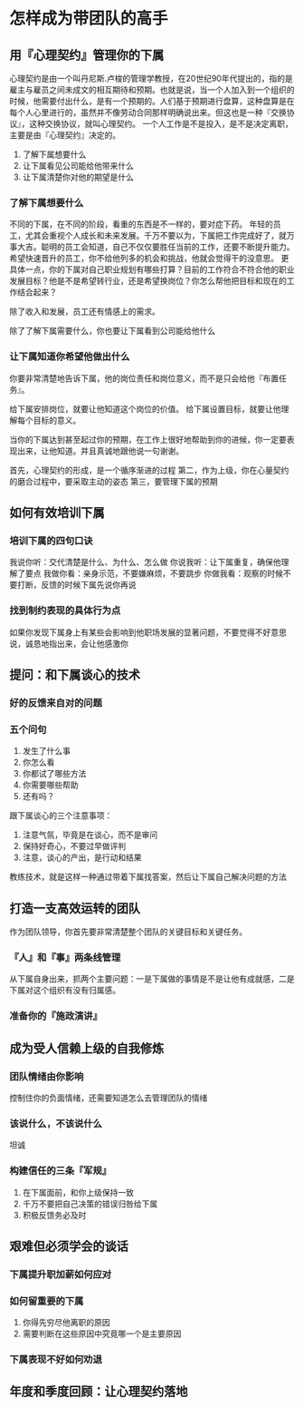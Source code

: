 # 怎样成为带团队的高手

## 用『心理契约』管理你的下属

心理契约是由一个叫丹尼斯.卢梭的管理学教授，在20世纪90年代提出的，指的是雇主与雇员之间未成文的相互期待和预期。也就是说，当一个人加入到一个组织的时候，他需要付出什么，是有一个预期的。人们基于预期进行盘算，这种盘算是在每个人心里进行的，虽然并不像劳动合同那样明确说出来。但这也是一种『交换协议』，这种交换协议，就叫心理契约。
一个人工作是不是投入，是不是决定离职，主要是由『心理契约』决定的。

1. 了解下属想要什么
2. 让下属看见公司能给他带来什么
3. 让下属清楚你对他的期望是什么

### 了解下属想要什么

不同的下属，在不同的阶段，看重的东西是不一样的，要对症下药。
年轻的员工，尤其会重视个人成长和未来发展。千万不要以为，下属把工作完成好了，就万事大吉。聪明的员工会知道，自己不仅仅要胜任当前的工作，还要不断提升能力。希望快速晋升的员工，你不给他列多的机会和挑战，他就会觉得干的没意思。
更具体一点，你的下属对自己职业规划有哪些打算？目前的工作符合不符合他的职业发展目标？他是不是希望转行业，还是希望换岗位？你怎么帮他把目标和现在的工作结合起来？

除了收入和发展，员工还有情感上的需求。

除了了解下属需要什么，你也要让下属看到公司能给他什么

### 让下属知道你希望他做出什么

你要非常清楚地告诉下属，他的岗位责任和岗位意义，而不是只会给他『布置任务』。

给下属安排岗位，就要让他知道这个岗位的价值。
给下属设置目标，就要让他理解每个目标的意义。

当你的下属达到甚至起过你的预期，在工作上很好地帮助到你的进候，你一定要表现出来，让他知道。并且真诚地跟他说一句谢谢。

首先，心理契约的形成，是一个循序渐进的过程
第二，作为上级，你在心量契约的磨合过程中，要采取主动的姿态
第三，要管理下属的预期

## 如何有效培训下属

### 培训下属的四句口诀
我说你听：交代清楚是什么、为什么、怎么做
你说我听：让下属重复，确保他理解了要点
我做你看：亲身示范，不要嫌麻烦，不要跳步
你做我看：观察的时候不要打断，反馈的时候下属先说你再说

### 找到制约表现的具体行为点

如果你发现下属身上有某些会影响到他职场发展的显著问题，不要觉得不好意思说，诚恳地指出来，会让他感激你

## 提问：和下属谈心的技术

### 好的反馈来自对的问题

### 五个问句

1. 发生了什么事
2. 你怎么看
3. 你都试了哪些方法
4. 你需要哪些帮助
5. 还有吗？

跟下属谈心的三个注意事项：
1. 注意气氛，毕竟是在谈心，而不是审问
2. 保持好奇心，不要过早做评判
3. 注意，谈心的产出，是行动和结果

教练技术，就是这样一种通过带着下属找答案，然后让下属自己解决问题的方法

## 打造一支高效运转的团队

作为团队领导，你首先要非常清楚整个团队的关键目标和关键任务。

### 『人』和『事』两条线管理

从下属自身出来，抓两个主要问题：一是下属做的事情是不是让他有成就感，二是下属对这个组织有没有归属感。

### 准备你的『施政演讲』

## 成为受人信赖上级的自我修炼

### 团队情绪由你影响

控制住你的负面情绪，还需要知道怎么去管理团队的情绪

### 该说什么，不该说什么

坦诚

### 构建信任的三条『军规』
1. 在下属面前，和你上级保持一致
2. 千万不要把自己决策的错误归咎给下属
3. 积极反馈务必及时

## 艰难但必须学会的谈话

### 下属提升职加薪如何应对

### 如何留重要的下属

1. 你得先穷尽他离职的原因
2. 需要判断在这些原因中究竟哪一个是主要原因

### 下属表现不好如何劝退

## 年度和季度回顾：让心理契约落地
